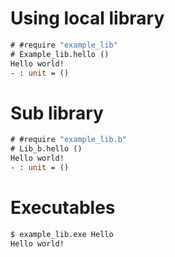 # Using local library

```ocaml require=example_lib
# #require "example_lib"
# Example_lib.hello ()
Hello world!
- : unit = ()
```

# Sub library

```ocaml require=example_lib.b
# #require "example_lib.b"
# Lib_b.hello ()
Hello world!
- : unit = ()
```

# Executables

```sh require=example_lib.exe
$ example_lib.exe Hello
Hello world!
```
